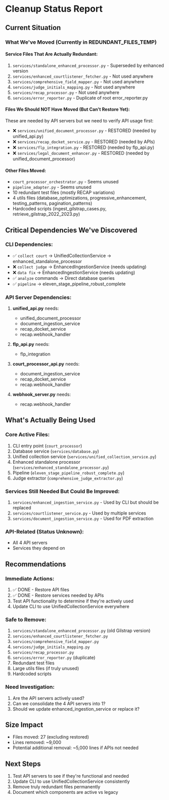 # Cleanup Status Report

## Current Situation

### What We've Moved (Currently in REDUNDANT_FILES_TEMP)

#### Service Files That Are Actually Redundant:
1. `services/standalone_enhanced_processor.py` - Superseded by enhanced version
2. `services/enhanced_courtlistener_fetcher.py` - Not used anywhere
3. `services/comprehensive_field_mapper.py` - Not used anywhere
4. `services/judge_initials_mapping.py` - Not used anywhere
5. `services/recap_processor.py` - Not used anywhere
6. `services/error_reporter.py` - Duplicate of root error_reporter.py

#### Files We Should NOT Have Moved (But Can't Restore Yet):
These are needed by API servers but we need to verify API usage first:
- ❌ `services/unified_document_processor.py` - RESTORED (needed by unified_api.py)
- ❌ `services/recap_docket_service.py` - RESTORED (needed by APIs)
- ❌ `services/flp_integration.py` - RESTORED (needed by flp_api.py)
- ❌ `services/legal_document_enhancer.py` - RESTORED (needed by unified_document_processor)

#### Other Files Moved:
- `court_processor_orchestrator.py` - Seems unused
- `pipeline_adapter.py` - Seems unused
- 10 redundant test files (mostly RECAP variations)
- 4 utils files (database_optimizations, progressive_enhancement, testing_patterns, pagination_patterns)
- Hardcoded scripts (ingest_gilstrap_cases.py, retrieve_gilstrap_2022_2023.py)

## Critical Dependencies We've Discovered

### CLI Dependencies:
- ✅ `collect court` → UnifiedCollectionService → enhanced_standalone_processor
- ❌ `collect judge` → EnhancedIngestionService (needs updating)
- ❌ `data fix` → EnhancedIngestionService (needs updating)
- ✅ `analyze` commands → Direct database queries
- ✅ `pipeline` → eleven_stage_pipeline_robust_complete

### API Server Dependencies:
1. **unified_api.py** needs:
   - unified_document_processor
   - document_ingestion_service
   - recap_docket_service
   - recap.webhook_handler

2. **flp_api.py** needs:
   - flp_integration

3. **court_processor_api.py** needs:
   - document_ingestion_service
   - recap_docket_service
   - recap.webhook_handler

4. **webhook_server.py** needs:
   - recap.webhook_handler

## What's Actually Being Used

### Core Active Files:
1. CLI entry point (`court_processor`)
2. Database service (`services/database.py`)
3. Unified collection service (`services/unified_collection_service.py`)
4. Enhanced standalone processor (`services/enhanced_standalone_processor.py`)
5. Pipeline (`eleven_stage_pipeline_robust_complete.py`)
6. Judge extractor (`comprehensive_judge_extractor.py`)

### Services Still Needed But Could Be Improved:
1. `services/enhanced_ingestion_service.py` - Used by CLI but should be replaced
2. `services/courtlistener_service.py` - Used by multiple services
3. `services/document_ingestion_service.py` - Used for PDF extraction

### API-Related (Status Unknown):
- All 4 API servers
- Services they depend on

## Recommendations

### Immediate Actions:
1. ✅ DONE - Restore API files
2. ✅ DONE - Restore services needed by APIs
3. Test API functionality to determine if they're actively used
4. Update CLI to use UnifiedCollectionService everywhere

### Safe to Remove:
1. `services/standalone_enhanced_processor.py` (old Gilstrap version)
2. `services/enhanced_courtlistener_fetcher.py`
3. `services/comprehensive_field_mapper.py`
4. `services/judge_initials_mapping.py`
5. `services/recap_processor.py`
6. `services/error_reporter.py` (duplicate)
7. Redundant test files
8. Large utils files (if truly unused)
9. Hardcoded scripts

### Need Investigation:
1. Are the API servers actively used?
2. Can we consolidate the 4 API servers into 1?
3. Should we update enhanced_ingestion_service or replace it?

## Size Impact

- Files moved: 27 (excluding restored)
- Lines removed: ~9,000
- Potential additional removal: ~5,000 lines if APIs not needed

## Next Steps

1. Test API servers to see if they're functional and needed
2. Update CLI to use UnifiedCollectionService consistently
3. Remove truly redundant files permanently
4. Document which components are active vs legacy